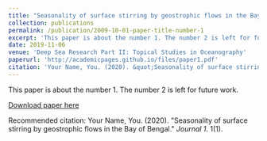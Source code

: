 ```yaml
---
title: "Seasonality of surface stirring by geostrophic flows in the Bay of Bengal"
collection: publications
permalink: /publication/2009-10-01-paper-title-number-1
excerpt: 'This paper is about the number 1. The number 2 is left for future work.'
date: 2019-11-06
venue: 'Deep Sea Research Part II: Topical Studies in Oceanography'
paperurl: 'http://academicpages.github.io/files/paper1.pdf'
citation: 'Your Name, You. (2020). &quot;Seasonality of surface stirring by geostrophic flows in the Bay of Bengal.&quot; <i>Journal 1</i>. 1(1).'
---
```

This paper is about the number 1. The number 2 is left for future work.

[Download paper here](http://academicpages.github.io/files/paper1.pdf)

Recommended citation: Your Name, You. (2020). "Seasonality of surface stirring by geostrophic flows in the Bay of Bengal." <i>Journal 1</i>. 1(1).
